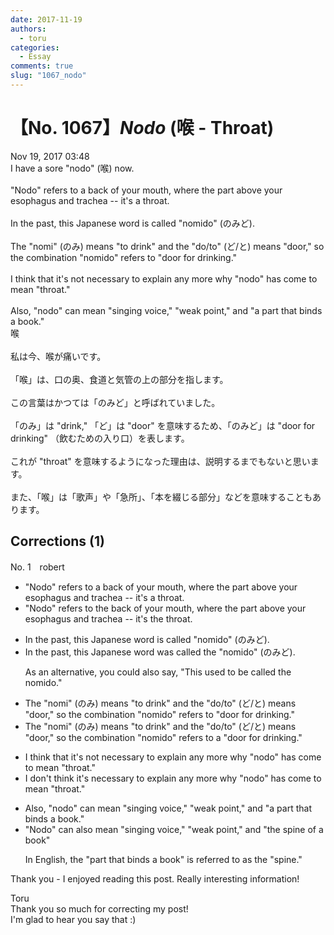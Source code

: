 ```yaml
---
date: 2017-11-19
authors:
  - toru
categories:
  - Essay
comments: true
slug: "1067_nodo"
---
```


# 【No. 1067】<strong><em>Nodo</strong></em> (喉 - Throat)
<div class="date">Nov 19, 2017 03:48</div>
<div id="post"><div id="body_show_ori">
I have a sore "nodo" (喉) now.<br/><br/>"Nodo" refers to a back of your mouth, where the part above your esophagus and trachea -- it's a throat.<br/><br/>In the past, this Japanese word is called "nomido" (のみど).<br/><br/>The "nomi" (のみ) means "to drink" and the "do/to" (ど/と) means "door," so the combination "nomido" refers to "door for drinking." <br/><br/>I think that it's not necessary to explain any more why "nodo" has come to mean "throat."<br/><br/>Also, "nodo" can mean "singing voice," "weak point," and "a part that binds a book."
</div></div>

<!-- more -->

<div id="post_ja"><div id="body_show_mo">
喉<br/><br/>私は今、喉が痛いです。<br/><br/>「喉」は、口の奥、食道と気管の上の部分を指します。<br/><br/>この言葉はかつては「のみど」と呼ばれていました。<br/><br/>「のみ」は "drink," 「ど」は "door" を意味するため、「のみど」は "door for drinking" （飲むための入り口）を表します。<br/><br/>これが "throat" を意味するようになった理由は、説明するまでもないと思います。<br/><br/>また、「喉」は「歌声」や「急所」、「本を綴じる部分」などを意味することもあります。
</div></div>

## Corrections (1)
<div id="block"><div class="first_name"> No. 1　<span class="just_name">robert</span></div><div id="block2">
<ul class="correction_field">
<li class="incorrect">"Nodo" refers to a back of your mouth, where the part above your esophagus and trachea -- it's a throat.</li>
<li class="corrected correct">
"Nodo" refers to <span class="f_red">the</span> back of your mouth, <span class="sline">where </span>the part above your esophagus and trachea -- it's <span class="f_red">the</span> throat.
</li>
</ul>
<ul class="correction_field">
<li class="incorrect">In the past, this Japanese word is called "nomido" (のみど).</li>
<li class="corrected correct">
In the past, this Japanese word <span class="f_red">was</span> called <span class="f_red">the</span> "nomido" (のみど).
<p class="correction_comment">As an alternative, you could also say, "This used to be called the nomido."</p>
</li>
</ul>
<ul class="correction_field">
<li class="incorrect">The "nomi" (のみ) means "to drink" and the "do/to" (ど/と) means "door," so the combination "nomido" refers to "door for drinking." </li>
<li class="corrected correct">
The "nomi" (のみ) means "to drink" and the "do/to" (ど/と) means "door," so the combination "nomido" refers to <span class="f_red">a</span> "door for drinking." 
</li>
</ul>
<ul class="correction_field">
<li class="incorrect">I think that it's not necessary to explain any more why "nodo" has come to mean "throat."</li>
<li class="corrected correct">
I <span class="f_red">don't think it's </span>necessary to explain any more why "nodo" has come to mean "throat."
</li>
</ul>
<ul class="correction_field">
<li class="incorrect">Also, "nodo" can mean "singing voice," "weak point," and "a part that binds a book."</li>
<li class="corrected correct">
"Nodo" can <span class="f_red">also</span> mean "singing voice," "weak point," and "<span class="f_red">the spine of a book</span>"
<p class="correction_comment">In English, the "part that binds a book" is referred to as the "spine."</p>
</li>
</ul>
<p class="comment_small">
 Thank you - I enjoyed reading this post.  Really interesting information!
</p>

</div><div class="name"><span class="just_name">Toru</span><br>
Thank you so much for correcting my post!<br/>I'm glad to hear you say that :)
</div>
</div>
